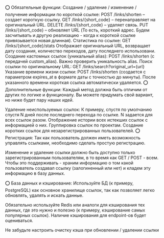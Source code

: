 ⭕ Обязательные функции:
Создание / удаление / изменение / получение информации по короткой ссылке:
POST /links/shorten – создает короткую ссылку.
GET /links/{short_code} – перенаправляет на оригинальный URL.
DELETE /links/{short_code} – удаляет связь.
PUT /links/{short_code} – обновляет URL (То есть, короткий адрес. Будем засчитывать и другую реализацию - когда к короткой ссылке привязывается новая длинная).
Статистика по ссылке:
GET /links/{short_code}/stats
Отображает оригинальный URL, возвращает дату создания, количество переходов, дату последнего использовани.
Создание кастомных ссылок (уникальный alias):
POST /links/shorten (с передачей custom_alias).
Важно проверить уникальность alias.
Поиск ссылки по оригинальному URL:
GET /links/search?original_url={url}
Указание времени жизни ссылки:
POST /links/shorten (создается с параметром expires_at в формате даты с точностью до минуты).
После указанного времени короткая ссылка автоматически удаляется.
⭕ Дополнительные функции:
Каждый метод должна быть отличим от других по логике и функционалу. Вы можете придумать свой вариант, но ниже будет пару наших идей.

Удаление неиспользуемых ссылок:
К примеру, спустя по умолчанию спустя N дней после последнего перехода по ссылке.
N задается для всех ссылок разом.
Отображение истории всех истекших ссылок с информацией о них.
Группировка ссылок по проектам.
Создание коротких ссылок для незарегистрированных пользователей.
⭕ Регистрация:
Так как пользователь должен иметь возможность управлять ссылками, необходимо сделать простую регистрацию.

Изменение и удаление ссылки должно быть доступно только зарегистрированным пользователям, в то время как GET / POST - всем. Чтобы это поддерживать - храним информацию о том какой пользователь создавал ссылку (залогиненный или нет) и кладем эту информацию в базу данных.

⭕ База данных и кэширование:
Используйте БД (к примеру, PostgreSQL) как основное хранилище ссылок, так как позволяет легко обновлять, удалять и искать данные.

Обязательно используйте Redis или аналоги для кэширования тех данных, где это нужно и полезно (к примеру, кэширование самых популярных ссылок). Наличие кэширования для endpoint-ов будет оцениваться.

Не забудьте настроить очистку кэша при обновлении / удалении ссылки